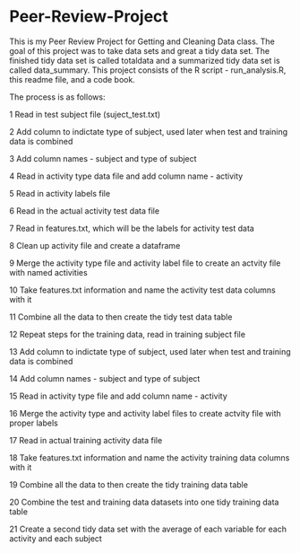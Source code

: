 # Peer-Review-Project
This is my Peer Review Project for Getting and Cleaning Data class.  The goal of this project was to take data sets and great a tidy data set.  The finished tidy data set is called totaldata and a summarized tidy data set is called data_summary.  This project consists of the R script - run_analysis.R, this readme file, and a code book.


The process is as follows:

1 Read in test subject file (suject_test.txt) 

2 Add column to indictate type of subject, used later when test and training data is combined

3 Add column names - subject and type of subject

4 Read in activity type data file and add column name - activity

5 Read in activity labels file 

6 Read in the actual activity test data file

7 Read in features.txt, which will be the labels for activity test data

8 Clean up activity file and create a dataframe

9 Merge the activity type file and activity label file to create an actvity file with named activities

10 Take features.txt information and name the activity test data columns with it

11 Combine all the data to then create the tidy test data table

12 Repeat steps for the training data, read in training subject file

13 Add column to indictate type of subject, used later when test and training data is combined

14 Add column names - subject and type of subject

15 Read in activity type file and add column name - activity

16 Merge the activity type and activity label files to create actvity file with proper labels

17 Read in actual training activity data file

18 Take features.txt information and name the activity training data columns with it

19 Combine all the data to then create the tidy training data table

20 Combine the test and training data datasets into one tidy training data table

21 Create a second tidy data set with the average of each variable for each activity and each subject
